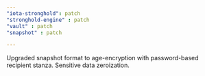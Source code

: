 ```yaml
---
"iota-stronghold": patch
"stronghold-engine" : patch
"vault" : patch
"snapshot" : patch

---
```


Upgraded snapshot format to age-encryption with password-based recipient stanza.
Sensitive data zeroization.
